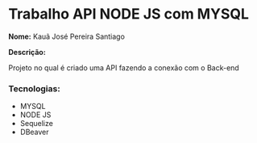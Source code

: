 <h1><strong>Trabalho API NODE JS com MYSQL</strong></h1>
<section>
    <p>
        <p>
            <strong>Nome:</strong> Kauã José Pereira Santiago</p>
        <p>
        <p>
            <strong>Descrição:</strong>
            <p>Projeto no qual é criado uma API fazendo a conexão com o Back-end</p>
        </p>
    </p>
    </section>
    <section>
        <h3><strong>Tecnologias:</strong></h3>
        <ul>
            <li>MYSQL</li>
            <li>NODE JS</li>
            <li>Sequelize</li>
            <li>DBeaver</li>
        </ul>
    </section>
</p>
